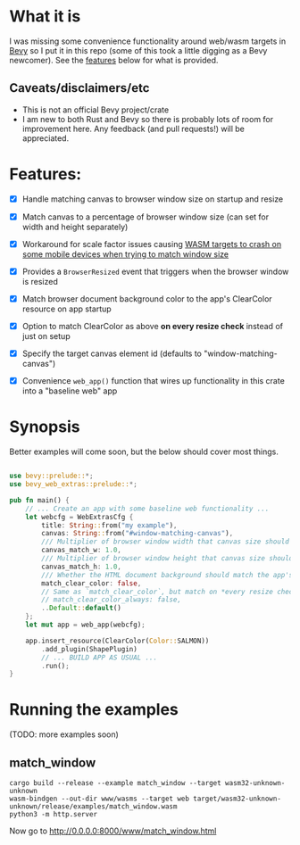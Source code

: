 # What it is

I was missing some convenience functionality around web/wasm targets in [Bevy](https://bevyengine.org) so I put it in this repo (some of this took a little digging as a Bevy newcomer). See the [features](#features) below for what is provided.

## Caveats/disclaimers/etc

* This is not an official Bevy project/crate 
* I am new to both Rust and Bevy so there is probably lots of room for improvement here. Any feedback (and pull requests!) will be appreciated. 


# Features:

* [x] Handle matching canvas to browser window size on startup and resize
* [x] Match canvas to a percentage of browser window size (can set for width and height separately)
* [x] Workaround for scale factor issues causing [WASM targets to crash on some mobile devices when trying to match window size](https://github.com/bevyengine/bevy/discussions/4021)        
* [x] Provides a `BrowserResized` event that triggers when the browser window is resized
* [x] Match browser document background color to the app's ClearColor resource on app startup
* [x] Option to match ClearColor as above **on every resize check** instead of just on setup
* [x] Specify the target canvas element id (defaults to "window-matching-canvas") 
* [x] Convenience `web_app()` function that wires up functionality in this crate into a "baseline web" app


# Synopsis

Better examples will come soon, but the below should cover most things.

```rust

use bevy::prelude::*;
use bevy_web_extras::prelude::*;

pub fn main() {
    // ... Create an app with some baseline web functionality ...
    let webcfg = WebExtrasCfg {
        title: String::from("my example"),
        canvas: String::from("#window-matching-canvas"),
        /// Multiplier of browser window width that canvas size should match. Defaults to 1.0 (100%).
        canvas_match_w: 1.0,
        /// Multiplier of browser window height that canvas size should match. Defaults to 1.0 (100%).
        canvas_match_h: 1.0,
        /// Whether the HTML document background should match the app's ClearColor resource on app startup
        match_clear_color: false,
        // Same as `match_clear_color`, but match on *every resize check*
        // match_clear_color_always: false,
        ..Default::default()
    };
    let mut app = web_app(webcfg);

    app.insert_resource(ClearColor(Color::SALMON))
        .add_plugin(ShapePlugin)
        // ... BUILD APP AS USUAL ...
        .run();
}
```


# Running the examples

(TODO: more examples soon)


## match_window

```
cargo build --release --example match_window --target wasm32-unknown-unknown
wasm-bindgen --out-dir www/wasms --target web target/wasm32-unknown-unknown/release/examples/match_window.wasm
python3 -m http.server
```

Now go to http://0.0.0.0:8000/www/match_window.html

